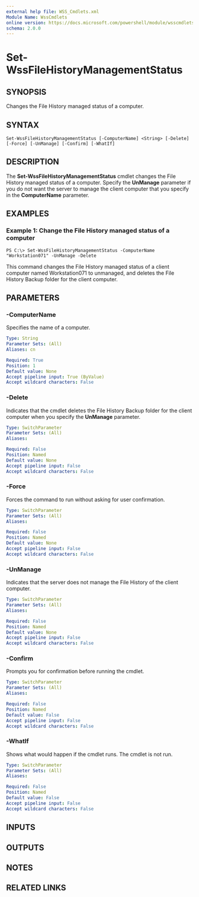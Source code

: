 ```yaml
---
external help file: WSS_Cmdlets.xml
Module Name: WssCmdlets
online version: https://docs.microsoft.com/powershell/module/wsscmdlets/set-wssfilehistorymanagementstatus?view=windowsserver2012-ps&wt.mc_id=ps-gethelp
schema: 2.0.0
---
```


# Set-WssFileHistoryManagementStatus

## SYNOPSIS
Changes the File History managed status of a computer.

## SYNTAX

```
Set-WssFileHistoryManagementStatus [-ComputerName] <String> [-Delete] [-Force] [-UnManage] [-Confirm] [-WhatIf]
```

## DESCRIPTION
The **Set-WssFileHistoryManagementStatus** cmdlet changes the File History managed status of a computer.
Specify the **UnManage** parameter if you do not want the server to manage the client computer that you specify in the **ComputerName** parameter.

## EXAMPLES

### Example 1: Change the File History managed status of a computer
```
PS C:\> Set-WssFileHistoryManagementStatus -ComputerName "Workstation071" -UnManage -Delete
```

This command changes the File History managed status of a client computer named Workstation071 to unmanaged, and deletes the File History Backup folder for the client computer.

## PARAMETERS

### -ComputerName
Specifies the name of a computer.

```yaml
Type: String
Parameter Sets: (All)
Aliases: cn

Required: True
Position: 1
Default value: None
Accept pipeline input: True (ByValue)
Accept wildcard characters: False
```

### -Delete
Indicates that the cmdlet deletes the File History Backup folder for the client computer when you specify the **UnManage** parameter.

```yaml
Type: SwitchParameter
Parameter Sets: (All)
Aliases: 

Required: False
Position: Named
Default value: None
Accept pipeline input: False
Accept wildcard characters: False
```

### -Force
Forces the command to run without asking for user confirmation.

```yaml
Type: SwitchParameter
Parameter Sets: (All)
Aliases: 

Required: False
Position: Named
Default value: None
Accept pipeline input: False
Accept wildcard characters: False
```

### -UnManage
Indicates that the server does not manage the File History of the client computer.

```yaml
Type: SwitchParameter
Parameter Sets: (All)
Aliases: 

Required: False
Position: Named
Default value: None
Accept pipeline input: False
Accept wildcard characters: False
```

### -Confirm
Prompts you for confirmation before running the cmdlet.

```yaml
Type: SwitchParameter
Parameter Sets: (All)
Aliases: 

Required: False
Position: Named
Default value: False
Accept pipeline input: False
Accept wildcard characters: False
```

### -WhatIf
Shows what would happen if the cmdlet runs.
The cmdlet is not run.

```yaml
Type: SwitchParameter
Parameter Sets: (All)
Aliases: 

Required: False
Position: Named
Default value: False
Accept pipeline input: False
Accept wildcard characters: False
```

## INPUTS

## OUTPUTS

## NOTES

## RELATED LINKS




